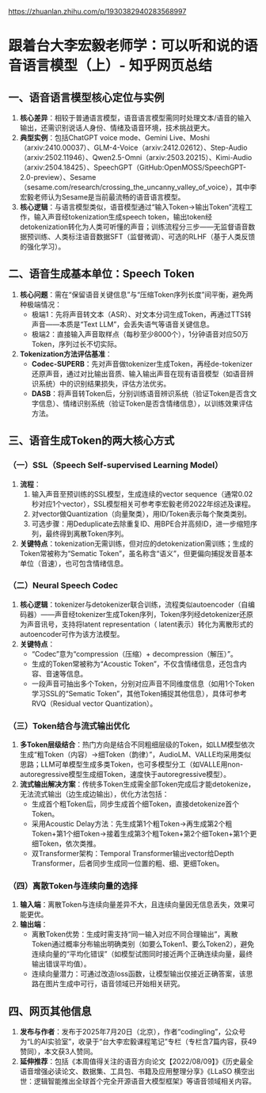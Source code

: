 https://zhuanlan.zhihu.com/p/1930382940283568997

# 跟着台大李宏毅老师学：可以听和说的语音语言模型（上）- 知乎网页总结
## 一、语音语言模型核心定位与实例
1. **核心差异**：相较于普通语言模型，语音语言模型需同时处理文本/语音的输入输出，还需识别说话人身份、情绪及语音环境，技术挑战更大。
2. **典型实例**：包括ChatGPT voice mode、Gemini Live、Moshi（arxiv:2410.00037）、GLM-4-Voice（arxiv:2412.02612）、Step-Audio（arxiv:2502.11946）、Qwen2.5-Omni（arxiv:2503.20215）、Kimi-Audio（arxiv:2504.18425）、SpeechGPT（GitHub:OpenMOSS/SpeechGPT-2.0-preview）、Sesame（sesame.com/research/crossing_the_uncanny_valley_of_voice），其中李宏毅老师认为Sesame是当前最流畅的语音语言模型。
3. **核心逻辑**：与语言模型类似，语音模型通过“输入Token→输出Token”流程工作，输入声音经tokenization生成speech token，输出token经detokenization转化为人类可听懂的声音；训练流程分三步——无监督语音数据预训练、人类标注语音数据SFT（监督微调）、可选的RLHF（基于人类反馈的强化学习）。


## 二、语音生成基本单位：Speech Token
1. **核心问题**：需在“保留语音关键信息”与“压缩Token序列长度”间平衡，避免两种极端情况：
   - 极端1：先将声音转文本（ASR）、对文本分词生成Token，再通过TTS转声音——本质是“Text LLM”，会丢失语气等语音关键信息。
   - 极端2：直接输入声音取样点（每秒至少8000个），1分钟语音对应50万Token，序列过长不切实际。
2. **Tokenization方法评估基准**：
   - **Codec-SUPERB**：先对声音做tokenizer生成Token，再经de-tokenizer还原声音，通过对比输出音质、输入输出声音在现有语音模型（如语音辨识系统）中的识别结果损失，评估方法优劣。
   - **DASB**：将声音转Token后，分别训练语音辨识系统（验证Token是否含文字信息）、情绪识别系统（验证Token是否含情绪信息），以训练效果评估方法。


## 三、语音生成Token的两大核心方式
### （一）SSL（Speech Self-supervised Learning Model）
1. **流程**：
   1. 输入声音至预训练的SSL模型，生成连续的vector sequence（通常0.02秒对应1个vector），SSL模型相关可参考李宏毅老师2022年综述及课程。
   2. 对vector做Quantization（向量聚类），用ID/Token表示每个聚类类别。
   3. 可选步骤：用Deduplicate去除重复ID、用BPE合并高频ID，进一步缩短序列，最终得到离散Token序列。
2. **关键特点**：tokenization无需训练，但对应的detokenization需训练；生成的Token常被称为“Sematic Token”，虽名称含“语义”，但更偏向捕捉发音基本单位（音速），也可包含情绪信息。

### （二）Neural Speech Codec
1. **核心逻辑**：tokenizer与detokenizer联合训练，流程类似autoencoder（自编码器）——声音经tokenizer生成Token序列，Token序列经detokenizer还原为声音讯号，支持将latent representation（ latent表示）转化为离散形式的autoencoder可作为该方法模型。
2. **关键特点**：
   - “Codec”意为“compression（压缩）+ decompression（解压）”。
   - 生成的Token常被称为“Acoustic Token”，不仅含情绪信息，还包含内容、音速等信息。
   - 一段声音可抽出多个Token，分别对应声音不同维度信息（如用1个Token学习SSL的“Sematic Token”，其他Token捕捉其他信息），具体可参考RVQ（Residual vector Quantization）。

### （三）Token结合与流式输出优化
1. **多Token层级结合**：热门方向是结合不同粗细层级的Token，如LLM模型依次生成“粗Token（内容）→细Token（韵律）”，AudioLM、VALLE均采用类似思路；LLM可单模型生成多类Token，也可多模型分工（如VALLE用non-autoregressive模型生成细Token，速度快于autoregressive模型）。
2. **流式输出解决方案**：传统多Token生成需全部Token完成后才能detokenize，无法流式输出（边生成边输出），优化方法包括：
   - 生成首个粗Token后，同步生成首个细Token，直接detokenize首个Token。
   - 采用Acoustic Delay方法：先生成第1个粗Token→再生成第2个粗Token+第1个细Token→接着生成第3个粗Token+第2个细Token+第1个更细Token，依次类推。
   - 双Transformer架构：Temporal Transformer输出vector给Depth Transformer，后者同步生成同一位置的粗、细、更细Token。

### （四）离散Token与连续向量的选择
1. **输入端**：离散Token与连续向量差异不大，且连续向量因无信息丢失，效果可能更优。
2. **输出端**：
   - 离散Token优势：生成时需支持“同一输入对应不同合理输出”，离散Token通过概率分布输出明确类别（如要么Token1、要么Token2），避免连续向量的“平均化错误”（如模型试图同时接近两个正确连续向量，最终输出错误平均值）。
   - 连续向量潜力：可通过改造loss函数，让模型输出仅接近正确答案，该思路在图片生成中可行，语音领域已开始相关研究。


## 四、网页其他信息
1. **发布与作者**：发布于2025年7月20日（北京），作者“codingling”，公众号为“L的AI实验室”，收录于“台大李宏毅课程笔记”专栏（专栏含7篇内容，获49赞同），本文获3人赞同。
2. **延伸推荐**：包括《本周值得关注的语音方向论文【2022/08/09】》《历史最全语音增强必读论文、数据集、工具包、书籍及应用整理分享》《LLaSO 横空出世：逻辑智能推出全球首个完全开源语音大模型框架》等语音领域相关内容。
